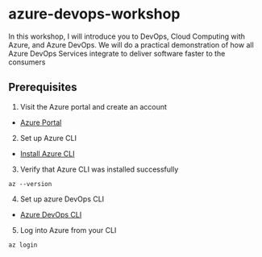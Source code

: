 # azure-devops-workshop

In this workshop, I will introduce you to DevOps, Cloud Computing with Azure, and Azure DevOps. We will do a practical demonstration of how all Azure DevOps Services integrate to deliver software faster to the consumers

## Prerequisites
1. Visit the Azure portal and create an account

- [Azure Portal](https://portal.azure.com/#home)
     
2. Set up Azure CLI
   
- [Install Azure CLI](https://learn.microsoft.com/en-us/cli/azure/install-azure-cli-linux?pivots=apt)

3. Verify that Azure CLI was installed successfully
  ```
  az --version
  ```

4. Set up azure DevOps CLI
- [Azure DevOps CLI](https://learn.microsoft.com/en-us/azure/devops/cli/?view=azure-devops)

5. Log into Azure from your CLI
```
az login
```
